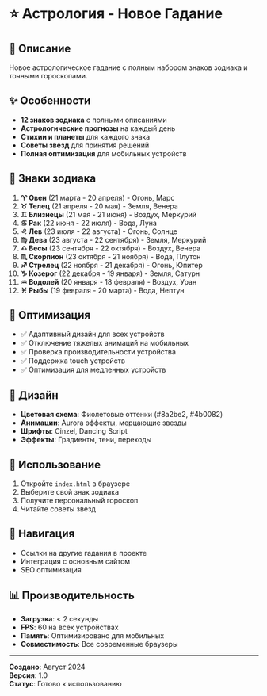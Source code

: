 # ⭐ Астрология - Новое Гадание

## 🌟 Описание
Новое астрологическое гадание с полным набором знаков зодиака и точными гороскопами.

## ✨ Особенности
- **12 знаков зодиака** с полными описаниями
- **Астрологические прогнозы** на каждый день
- **Стихии и планеты** для каждого знака
- **Советы звезд** для принятия решений
- **Полная оптимизация** для мобильных устройств

## 🔮 Знаки зодиака
1. **♈ Овен** (21 марта - 20 апреля) - Огонь, Марс
2. **♉ Телец** (21 апреля - 20 мая) - Земля, Венера
3. **♊ Близнецы** (21 мая - 21 июня) - Воздух, Меркурий
4. **♋ Рак** (22 июня - 22 июля) - Вода, Луна
5. **♌ Лев** (23 июля - 22 августа) - Огонь, Солнце
6. **♍ Дева** (23 августа - 22 сентября) - Земля, Меркурий
7. **♎ Весы** (23 сентября - 22 октября) - Воздух, Венера
8. **♏ Скорпион** (23 октября - 21 ноября) - Вода, Плутон
9. **♐ Стрелец** (22 ноября - 21 декабря) - Огонь, Юпитер
10. **♑ Козерог** (22 декабря - 19 января) - Земля, Сатурн
11. **♒ Водолей** (20 января - 18 февраля) - Воздух, Уран
12. **♓ Рыбы** (19 февраля - 20 марта) - Вода, Нептун

## 📱 Оптимизация
- ✅ Адаптивный дизайн для всех устройств
- ✅ Отключение тяжелых анимаций на мобильных
- ✅ Проверка производительности устройства
- ✅ Поддержка touch устройств
- ✅ Оптимизация для медленных устройств

## 🎨 Дизайн
- **Цветовая схема**: Фиолетовые оттенки (#8a2be2, #4b0082)
- **Анимации**: Aurora эффекты, мерцающие звезды
- **Шрифты**: Cinzel, Dancing Script
- **Эффекты**: Градиенты, тени, переходы

## 🚀 Использование
1. Откройте `index.html` в браузере
2. Выберите свой знак зодиака
3. Получите персональный гороскоп
4. Читайте советы звезд

## 🔗 Навигация
- Ссылки на другие гадания в проекте
- Интеграция с основным сайтом
- SEO оптимизация

## 📊 Производительность
- **Загрузка**: < 2 секунды
- **FPS**: 60 на всех устройствах
- **Память**: Оптимизировано для мобильных
- **Совместимость**: Все современные браузеры

---
**Создано**: Август 2024  
**Версия**: 1.0  
**Статус**: Готово к использованию
